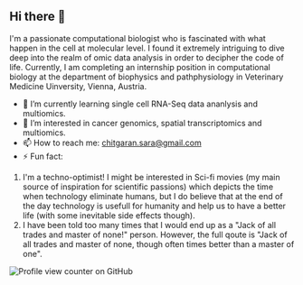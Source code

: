 ## Hi there 👋
I'm a passionate computational biologist who is fascinated with what happen in the cell at molecular level. I found it extremely intriguing to dive deep into the realm of omic data analysis in order to decipher the code of life.
Currently, I am completing an internship position in computational biology at the department of biophysics and pathphysiology in Veterinary Medicine Uinversity, Vienna, Austria.

 - 🔭 I’m currently learning single cell RNA-Seq data ananlysis and multiomics.
 - 🌱 I’m interested in cancer genomics, spatial transcriptomics and multiomics.
 - 📫 How to reach me: chitgaran.sara@gmail.com
 - ⚡ Fun fact:
1) I'm a techno-optimist! I might be interested in Sci-fi movies (my main source of inspiration for scientific passions) which depicts the time when technology eliminate humans, but I do believe that at the end of the day technology is usefull for humanity and help us to have a better life (with some inevitable side effects though).
2) I have been told too many times that I would end up as a "Jack of all trades and master of none!" person. However, the full qoute is "Jack of all trades and master of none, though often times better than a master of one". 

<!-- these are comments:
**sarachitgaran/SaraChitgaran** is a ✨ _special_ ✨ repository because its `README.md` (this file) appears on your GitHub profile.

Here are some ideas to get you started:

- 🔭 I’m currently working on ...
- 🌱 I’m currently learning ...
- 👯 I’m looking to collaborate on ...
- 🤔 I’m looking for help with ...
- 💬 Ask me about ...
- 📫 How to reach me: ...
- 😄 Pronouns: ...
- ⚡ Fun fact: ...
-->
![Profile view counter on GitHub](https://komarev.com/ghpvc/?username=SaraChitgaran)
